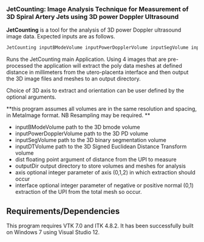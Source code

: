 ### JetCounting: Image Analysis Technique for Measurement of 3D Spiral Artery Jets using 3D power Doppler Ultrasound

__JetCounting__ is a tool for the analysis of 3D power Doppler ultrasound image data. Expected inputs are as follows. 

```bash
JetCounting inputBModeVolume inputPowerDopplerVolume inputSegVolume inputDTVolume dist outputDir [axis] [interface]
```
Runs the JetCounting main Application. Using 4 images that are pre-processed the application will extract the poly data meshes at defined distance in millimeters from the utero-placenta interface and then output the 3D image files and meshes to an output directory.

Choice of 3D axis to extract and orientation can be user defined by the optional arguments.

**this program assumes all volumes are in the same resolution and spacing, in MetaImage format. NB Resampling may be required. **

- inputBModeVolume path to the 3D bmode volume
- inputPowerDopplerVolume path to the 3D PD volume
- inputSegVolume path to the 3D binary segmentation volume
- inputDTVolume path to the 3D Signed Euclidean Distance Transform volume
- dist floating point argument of distance from the UPI to measure
- outputDir output directory to store volumes and meshes for analysis
- axis optional integer parameter of axis (0,1,2) in which extraction should occur
- interface optional integer parameter of negative or positive normal (0,1) extraction of the UPI from the total mesh so occur.

## Requirements/Dependencies
This program requires VTK 7.0 and ITK 4.8.2. It has been successfully built on Windows 7 using Visual Studio 12.